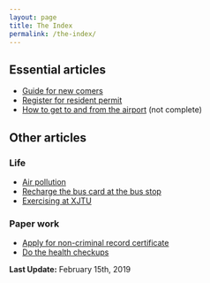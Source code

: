 ```yaml
---
layout: page
title: The Index
permalink: /the-index/
---
```

## Essential articles
* [Guide for new comers](/guidelines/new-comers)
* [Register for resident permit](../guidelines/resident-permit)
* [How to get to and from the airport](/guidelines/airport-transport) (not complete)

## Other articles
### Life
* [Air pollution](/guidelines/air-pollution/)
* [Recharge the bus card at the bus stop](/guidelines/recharge-bus-card-bus-stop/)
* [Exercising at XJTU](/guidelines/exercise/)
  
### Paper work
* [Apply for non-criminal record certificate](/guidelines/non-criminal-record/)
* [Do the health checkups](/guidelines/health-exam/)

**Last Update:** February 15th, 2019